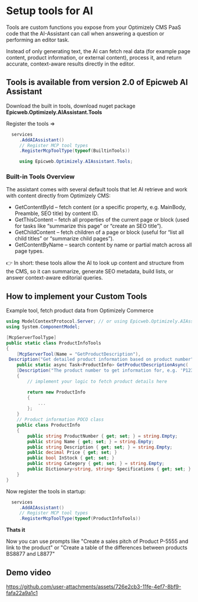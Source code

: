 # Setup tools for AI

Tools are custom functions you expose from your Optimizely CMS PaaS code that the AI-Assistant can call when answering a question or performing an editor task.

Instead of only generating text, the AI can fetch real data (for example page content, product information, or external content), process it, and return accurate, context-aware results directly in the editor.

## Tools is available from version 2.0 of Epicweb AI Assistant 

Download the built in tools, download nuget package **Epicweb.Optimizely.AIAssistant.Tools**

Register the tools =>  
```csharp
  services
     .AddAIAssistant()
     // Register MCP tool types
     .RegisterMcpToolType(typeof(BuiltinTools))

     using Epicweb.Optimizely.AIAssistant.Tools;
```

### Built-in Tools Overview

The assistant comes with several default tools that let AI retrieve and work with content directly from Optimizely CMS:

- GetContentById – fetch content (or a specific property, e.g. MainBody, Preamble, SEO title) by content ID.
- GetThisContent – fetch all properties of the current page or block (used for tasks like “summarize this page” or “create an SEO title”).
- GetChildContent – fetch children of a page or block (useful for “list all child titles” or “summarize child pages”).
- GetContentByName – search content by name or partial match across all page types.

👉 In short: these tools allow the AI to look up content and structure from the CMS, so it can summarize, generate SEO metadata, build lists, or answer context-aware editorial queries.

## How to implement your Custom Tools

Example tool, fetch product data from Optimizely Commerce

```csharp
using ModelContextProtocol.Server; // or using Epicweb.Optimizely.AIAssistant.Attributes;
using System.ComponentModel;

[McpServerToolType]
public static class ProductInfoTools
{
    [McpServerTool(Name = "GetProductDescription"),
 Description("Get detailed product information based on product number")]
    public static async Task<ProductInfo> GetProductDescriptionAsync(
    [Description("The product number to get information for, e.g. 'P12345', 'B78901'")] string productNumber)
    {
        // implement your logic to fetch product details here

        return new ProductInfo
        {
            ...
        };
    }
    // Product information POCO class
    public class ProductInfo
    {
        public string ProductNumber { get; set; } = string.Empty;
        public string Name { get; set; } = string.Empty;
        public string Description { get; set; } = string.Empty;
        public decimal Price { get; set; }
        public bool InStock { get; set; }
        public string Category { get; set; } = string.Empty;
        public Dictionary<string, string> Specifications { get; set; } = new Dictionary<string, string>();
    }
}     
```

Now register the tools in startup: 

```csharp
  services
     .AddAIAssistant()    
     // Register MCP tool types
     .RegisterMcpToolType(typeof(ProductInfoTools))
```

**Thats it**

Now you can use prompts like "Create a sales pitch of Product P-5555 and link to the product" or "Create a table of the differences between products BS8877 and L8877"

## Demo video


https://github.com/user-attachments/assets/726e2cb3-11fe-4ef7-8bf9-fafa22a9a1c1


